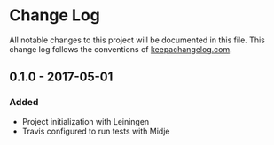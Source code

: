 # Change Log
All notable changes to this project will be documented in this file.
This change log follows the conventions of [keepachangelog.com](http://keepachangelog.com/).

## 0.1.0 - 2017-05-01
### Added
- Project initialization with Leiningen
- Travis configured to run tests with Midje
